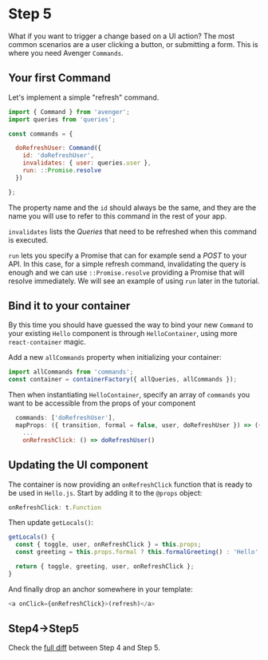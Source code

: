 # Step 5

What if you want to trigger a change based on a UI action? The most common scenarios are a user clicking a button, or submitting a form. This is where you need Avenger `Commands`.

## Your first Command

Let's implement a simple "refresh" command.

```js
import { Command } from 'avenger';
import queries from 'queries';

const commands = {

  doRefreshUser: Command({
    id: 'doRefreshUser',
    invalidates: { user: queries.user },
    run: ::Promise.resolve
  })

};
```

The property name and the `id` should always be the same, and they are the name you will use to refer to this command in the rest of your app.

`invalidates` lists the _Queries_ that need to be refreshed when this command is executed.

`run` lets you specify a Promise that can for example send a _POST_ to your API. In this case, for a simple refresh command, invalidating the query is enough and we can use `::Promise.resolve` providing a Promise that will resolve immediately. We will see an example of using `run` later in the tutorial.

## Bind it to your container

By this time you should have guessed the way to bind your new `Command` to your existing `Hello` component is through `HelloContainer`, using more `react-container` magic.

Add a new `allCommands` property when initializing your container:

```js
import allCommands from 'commands';
const container = containerFactory({ allQueries, allCommands });
```

Then when instantiating `HelloContainer`, specify an array of `commands` you want to be accessible from the props of your component

```js
  commands: ['doRefreshUser'],
  mapProps: ({ transition, formal = false, user, doRefreshUser }) => ({
    ...
    onRefreshClick: () => doRefreshUser()
```

## Updating the UI component

The container is now providing an `onRefreshClick` function that is ready to be used in `Hello.js`. Start by adding it to the `@props` object:

```js
onRefreshClick: t.Function
```

Then update `getLocals()`:

```js
getLocals() {
  const { toggle, user, onRefreshClick } = this.props;
  const greeting = this.props.formal ? this.formalGreeting() : 'Hello';

  return { toggle, greeting, user, onRefreshClick };
}
```

And finally drop an anchor somewhere in your template:

```js
<a onClick={onRefreshClick}>(refresh)</a>
```

## Step4->Step5

Check the [full diff](https://github.com/buildo/webseed/compare/tutorial-step4...tutorial-step5) between Step 4 and Step 5.